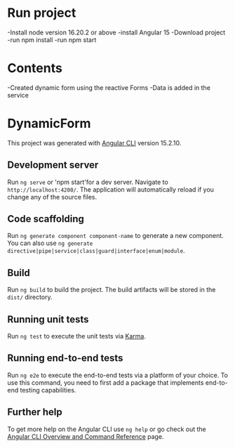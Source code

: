 # Run project
-Install node version 16.20.2 or above
-install Angular 15
-Download project
-run npm install
-run npm start


# Contents
-Created dynamic form using the reactive Forms
-Data is added in the service

# DynamicForm

This project was generated with [Angular CLI](https://github.com/angular/angular-cli) version 15.2.10.

## Development server

Run `ng serve` or 'npm start'for a dev server. Navigate to `http://localhost:4200/`. The application will automatically reload if you change any of the source files.

## Code scaffolding

Run `ng generate component component-name` to generate a new component. You can also use `ng generate directive|pipe|service|class|guard|interface|enum|module`.

## Build

Run `ng build` to build the project. The build artifacts will be stored in the `dist/` directory.

## Running unit tests

Run `ng test` to execute the unit tests via [Karma](https://karma-runner.github.io).

## Running end-to-end tests

Run `ng e2e` to execute the end-to-end tests via a platform of your choice. To use this command, you need to first add a package that implements end-to-end testing capabilities.

## Further help

To get more help on the Angular CLI use `ng help` or go check out the [Angular CLI Overview and Command Reference](https://angular.io/cli) page.
